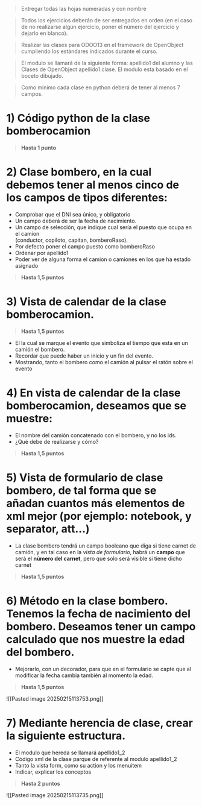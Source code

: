 > Entregar todas las hojas numeradas y con nombre

> Todos los ejercicios deberán de ser entregados en orden (en el caso de no realizarse algún ejercicio, poner el número del ejercicio y dejarlo en blanco).

> Realizar las clases para ODOO13 en el framework de OpenObject cumpliendo los estándares indicados durante el curso.

> El modulo se llamará de la siguiente forma: apellido1 del alumno y las Clases de OpenObject apellido1.clase. El modulo esta basado en el boceto dibujado.

> Como mínimo cada clase en python deberá de tener al menos 7 campos.

# 1) Código python de la clase bomberocamion

> **Hasta 1 punto**


# 2) Clase bombero, en la cual debemos tener al menos cinco de los campos de tipos diferentes:

- ﻿﻿Comprobar que el DNI sea único, y obligatorio
- ﻿﻿Un campo deberá de ser la fecha de nacimiento.
- ﻿﻿Un campo de selección, que indique cual sería el puesto que ocupa en el camion  
    (conductor, copiloto, capitan, bomberoRaso).
- ﻿﻿Por defecto poner el campo puesto como bomberoRaso
- ﻿﻿Ordenar por apellido1
- ﻿﻿Poder ver de alguna forma el camion o camiones en los que ha estado asignado

> **Hasta 1,5 puntos**


# 3) Vista de calendar de la clase bomberocamion.

> **Hasta 1,5 puntos**

- El la cual se marque el evento que simboliza el tiempo que esta en un camión el bombero.
- Recordar que puede haber un inicio y un fin del evento.
- Mostrando, tanto el bombero como el camión al pulsar el ratón sobre el evento


# 4) En vista de calendar de la clase bomberocamion, deseamos que se muestre: 

- El nombre del camión concatenado con el bombero, y no los ids.
- ¿Qué debe de realizarse y cómo?

> **Hasta 1,5 puntos**


# 5) Vista de formulario de clase bombero, de tal forma que se añadan cuantos más elementos de xml mejor (por ejemplo: notebook, y separator, att...)

- ﻿﻿La clase bombero tendrá un campo booleano que diga si tiene carnet de camión, y en tal caso en la *vista de formulario*, habrá un **campo** que será el **número del carnet**, pero que solo será visible si tiene dicho carnet

> **Hasta 1,5 puntos**


# 6) Método en la clase bombero. Tenemos la fecha de nacimiento del bombero. Deseamos tener un campo calculado que nos muestre la edad del bombero.

- Mejorarlo, con un decorador, para que en el formulario se capte que al modificar la fecha cambia también al momento la edad.

> **Hasta 1,5 puntos**

![[Pasted image 20250215113753.png]]


# 7) Mediante herencia de clase, crear la siguiente estructura. 

- El modulo que hereda se llamará apellido1_2
- Código xml de la clase parque de referente al modulo apellido1_2
- Tanto la vista form, como su action y los menuitem
- Indicar, explicar los conceptos

> **Hasta 2 puntos**

![[Pasted image 20250215113735.png]]